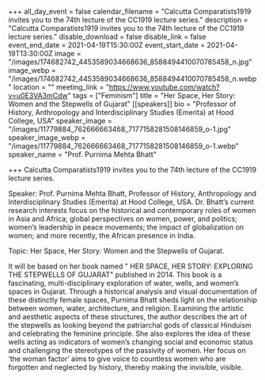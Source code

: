 +++
all_day_event = false
calendar_filename = "Calcutta Comparatists1919 invites you to the 74th lecture of the CC1919 lecture series."
description = "Calcutta Comparatists1919 invites you to the 74th lecture of the CC1919 lecture series."
disable_download = false
disable_link = false
event_end_date = 2021-04-19T15:30:00Z
event_start_date = 2021-04-19T13:30:00Z
image = "/images/174682742_4453589034668636_8588494410070785458_n.jpg"
image_webp = "/images/174682742_4453589034668636_8588494410070785458_n.webp"
location = ""
meeting_link = "https://www.youtube.com/watch?v=u0E3VA3mCdw"
tags = ["Feminism"]
title = "Her Space, Her Story: Women and the Stepwells of Gujarat"
[[speakers]]
bio = "Professor of History, Anthropology and Interdisciplinary Studies (Emerita) at Hood College, USA"
speaker_image = "/images/11779884_762666663468_7177158281508146859_o-1.jpg"
speaker_image_webp = "/images/11779884_762666663468_7177158281508146859_o-1.webp"
speaker_name = "Prof. Purnima Mehta Bhatt"

+++
Calcutta Comparatists1919 invites you to the 74th lecture of the CC1919 lecture series.

Speaker: Prof. Purnima Mehta Bhatt, Professor of History, Anthropology and Interdisciplinary Studies (Emerita) at Hood College, USA. Dr. Bhatt’s current research interests focus on the historical and contemporary roles of women in Asia and Africa; global perspectives on women, power, and politics; women’s leadership in peace movements; the impact of globalization on women; and more recently, the African presence in India.

Topic: Her Space, Her Story: Women and the Stepwells of Gujarat.

It will be based on her book named " HER SPACE, HER STORY: EXPLORING THE STEPWELLS OF GUJARAT" published in 2014. This book is a fascinating, multi-disciplinary exploration of water, wells, and women’s spaces in Gujarat. Through a historical analysis and visual documentation of these distinctly female spaces, Purnima Bhatt sheds light on the relationship between women, water, architecture, and religion. Examining the artistic and aesthetic aspects of these structures, the author describes the art of the stepwells as looking beyond the patriarchal gods of classical Hinduism and celebrating the feminine principle. She also explores the idea of these wells acting as indicators of women’s changing social and economic status and challenging the stereotypes of the passivity of women. Her focus on ‘the woman factor’ aims to give voice to countless women who are forgotten and neglected by history, thereby making the invisible, visible.
